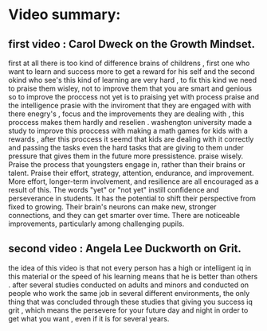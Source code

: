 # Video summary:
## first video : Carol Dweck on the Growth Mindset.

first at all there is too kind of difference brains of childrens , first one who want to learn and success more to get a reward for his self and the second okind who see's this kind of learning are very hard , to fix this kind we need to praise them wisley, not to improve them that you are smart and genious
so to improve the proccess not yet is to praising yet with process praise and the intelligence prasie with the inviroment that they are engaged with with there enegry's , focus and the improvements they are dealing with , this proccess makes them hardly and reselien .
washengton university made a study to improve this proccess with making a math games for kids with a rewards , after this proccess it seemd that kids are dealing with it correctly and passing the tasks even the hard tasks that are giving to them under pressure that gives them in the future more pressistence.
praise wisely. Praise the process that youngsters engage in, rather than their brains or talent. Praise their effort, strategy, attention, endurance, and improvement. More effort, longer-term involvement, and resilience are all encouraged as a result of this.
The words "yet" or "not yet" instill confidence and perseverance in students. It has the potential to shift their perspective from fixed to growing. Their brain's neurons can make new, stronger connections, and they can get smarter over time. There are noticeable improvements, particularly among challenging pupils.

## second video :  Angela Lee Duckworth on Grit.
the idea of this video is that not every person has a high or intelligent iq in this material or the speed of his learning means that he is better than others . after several studies conducted on adults and minors and conducted on people who work the same job in several different environments, the only thing that was concluded through these studies that giving you success iq grit , which means the persevere for your future day and night in order to get what you want , even if it is for several years.